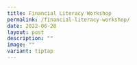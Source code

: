 ```yaml
---
title: Financial Literacy Workshop
permalink: /financial-literacy-workshop/
date: 2022-06-28
layout: post
description: ""
image: ""
variant: tiptap
---
```

